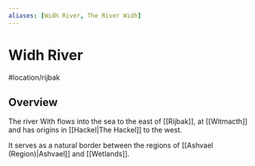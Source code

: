 ```yaml
---
aliases: [Widh River, The River Widh]
---
```


# Widh River
#location/rijbak

## Overview
The river With flows into the sea to the east of [[Rijbak]], at [[Witmacth]] and has origins in [[Hackel|The Hackel]] to the west.

It serves as a natural border between the regions of [[Ashvael (Region)|Ashvael]] and [[Wetlands]].